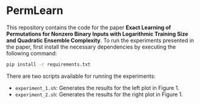 # PermLearn
This repository contains the code for the paper **Exact Learning of Permutations for Nonzero Binary Inputs with Logarithmic Training Size and Quadratic Ensemble Complexity**. 
To run the experiments presented in the paper, first install the necessary dependencies by executing the following command:

```bash
pip install -r requirements.txt
```
There are two scripts available for running the experiments:
- `experiment_1.sh`: Generates the results for the left plot in Figure 1.
- `experiment_2.sh`: Generates the results for the right plot in Figure 1.
